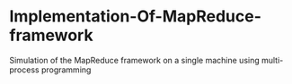 # Implementation-Of-MapReduce-framework
Simulation of the MapReduce framework on a single machine using multi-process programming
